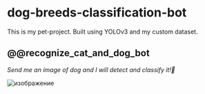 # dog-breeds-classification-bot
This is my pet-project. Built using YOLOv3 and my custom dataset.

## **@@recognize_cat_and_dog_bot**

*Send me an image of dog and I will detect and classify it!📑*

![изображение](https://brkng.news/wp-content/uploads/2016/12/Group-of-12-Dogs_9889235_m-640x267.jpg)

